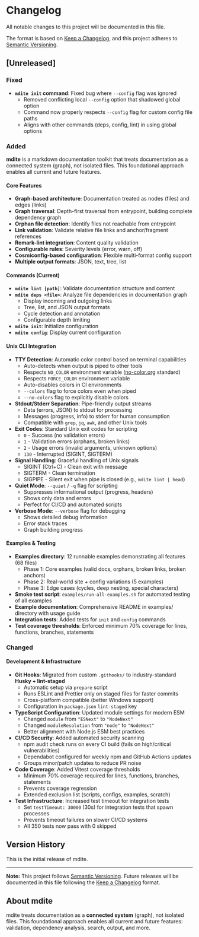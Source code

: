 # Changelog

All notable changes to this project will be documented in this file.

The format is based on [Keep a Changelog](https://keepachangelog.com/en/1.0.0/),
and this project adheres to [Semantic Versioning](https://semver.org/spec/v2.0.0.html).

## [Unreleased]

### Fixed

- **`mdite init` command**: Fixed bug where `--config` flag was ignored
  - Removed conflicting local `--config` option that shadowed global option
  - Command now properly respects `--config` flag for custom config file paths
  - Aligns with other commands (deps, config, lint) in using global options

### Added

**mdite** is a markdown documentation toolkit that treats documentation as a connected system (graph), not isolated files. This foundational approach enables all current and future features.

#### Core Features

- **Graph-based architecture**: Documentation treated as nodes (files) and edges (links)
- **Graph traversal**: Depth-first traversal from entrypoint, building complete dependency graph
- **Orphan file detection**: Identify files not reachable from entrypoint
- **Link validation**: Validate relative file links and anchor/fragment references
- **Remark-lint integration**: Content quality validation
- **Configurable rules**: Severity levels (error, warn, off)
- **Cosmiconfig-based configuration**: Flexible multi-format config support
- **Multiple output formats**: JSON, text, tree, list

#### Commands (Current)

- **`mdite lint [path]`**: Validate documentation structure and content
- **`mdite deps <file>`**: Analyze file dependencies in documentation graph
  - Display incoming and outgoing links
  - Tree, list, and JSON output formats
  - Cycle detection and annotation
  - Configurable depth limiting
- **`mdite init`**: Initialize configuration
- **`mdite config`**: Display current configuration

#### Unix CLI Integration

- **TTY Detection**: Automatic color control based on terminal capabilities
  - Auto-detects when output is piped to other tools
  - Respects `NO_COLOR` environment variable ([no-color.org](https://no-color.org) standard)
  - Respects `FORCE_COLOR` environment variable
  - Auto-disables colors in CI environments
  - `--colors` flag to force colors even when piped
  - `--no-colors` flag to explicitly disable colors
- **Stdout/Stderr Separation**: Pipe-friendly output streams
  - Data (errors, JSON) to stdout for processing
  - Messages (progress, info) to stderr for human consumption
  - Compatible with `grep`, `jq`, `awk`, and other Unix tools
- **Exit Codes**: Standard Unix exit codes for scripting
  - `0` - Success (no validation errors)
  - `1` - Validation errors (orphans, broken links)
  - `2` - Usage errors (invalid arguments, unknown options)
  - `130` - Interrupted (SIGINT, SIGTERM)
- **Signal Handling**: Graceful handling of Unix signals
  - SIGINT (Ctrl+C) - Clean exit with message
  - SIGTERM - Clean termination
  - SIGPIPE - Silent exit when pipe is closed (e.g., `mdite lint | head`)
- **Quiet Mode**: `--quiet` / `-q` flag for scripting
  - Suppresses informational output (progress, headers)
  - Shows only data and errors
  - Perfect for CI/CD and automated scripts
- **Verbose Mode**: `--verbose` flag for debugging
  - Shows detailed debug information
  - Error stack traces
  - Graph building progress

#### Examples & Testing

- **Examples directory**: 12 runnable examples demonstrating all features (68 files)
  - Phase 1: Core examples (valid docs, orphans, broken links, broken anchors)
  - Phase 2: Real-world site + config variations (5 examples)
  - Phase 3: Edge cases (cycles, deep nesting, special characters)
- **Smoke test script**: `examples/run-all-examples.sh` for automated testing of all examples
- **Example documentation**: Comprehensive README in examples/ directory with usage guide
- **Integration tests**: Added tests for `init` and `config` commands
- **Test coverage thresholds**: Enforced minimum 70% coverage for lines, functions, branches, statements

### Changed

#### Development & Infrastructure

- **Git Hooks**: Migrated from custom `.githooks/` to industry-standard **Husky + lint-staged**
  - Automatic setup via `prepare` script
  - Runs ESLint and Prettier only on staged files for faster commits
  - Cross-platform compatible (better Windows support)
  - Configuration in `package.json` `lint-staged` key
- **TypeScript Configuration**: Updated module settings for modern ESM
  - Changed `module` from `"ESNext"` to `"NodeNext"`
  - Changed `moduleResolution` from `"node"` to `"NodeNext"`
  - Better alignment with Node.js ESM best practices
- **CI/CD Security**: Added automated security scanning
  - npm audit check runs on every CI build (fails on high/critical vulnerabilities)
  - Dependabot configured for weekly npm and GitHub Actions updates
  - Groups minor/patch updates to reduce PR noise
- **Code Coverage**: Added Vitest coverage thresholds
  - Minimum 70% coverage required for lines, functions, branches, statements
  - Prevents coverage regression
  - Extended exclusion list (scripts, configs, examples, scratch)
- **Test Infrastructure**: Increased test timeout for integration tests
  - Set `testTimeout: 30000` (30s) for integration tests that spawn processes
  - Prevents timeout failures on slower CI/CD systems
  - All 350 tests now pass with 0 skipped

## Version History

This is the initial release of mdite.

---

**Note:** This project follows [Semantic Versioning](https://semver.org/). Future releases will be documented in this file following the [Keep a Changelog](https://keepachangelog.com/en/1.0.0/) format.

## About mdite

mdite treats documentation as a **connected system** (graph), not isolated files. This foundational approach enables all current and future features: validation, dependency analysis, search, output, and more.
